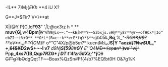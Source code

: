 -!L**	7)M;{*EKh* **4
iU
X?

G**J*$Fir7
V*}**at

X|(@Y
P]C,lc**F93**"
'*|);@ox3*rz
h	* **	**muv{G**j,w4**Bpm**[~~h~~^vh`9@is~~:^~~kE[H**Y~~5zbxjs.vH@**y8r**@r~~ofHCx*|Io^ebZI~~tV+O** **O*L*(R=c~~k**erE*fqY*$**q`\b05**L,Rq**,*%_^-R~~_GAK}**I**$?**xV_**,,;P'Y|~~G*M}F	o*"C"4X/p@~~b~~5*m*?\*	kuc~~ntM:i_~~J**S|**Y
~~"aez#*]?Nw$U*L_~~"
+,~~6{$X~~D2*w*S+~~l** v7** *d9Nj**S[59**8#**GY** *E*''Q*4~~MD*:(cp**a**n* **)v**a'"wj^~~ ~~P~~p**p_4*xs7*()B,Qq*p7R*ZG* *j DT* *t'**4!z**r5#Xz;*'*j**Q~~6
GI"'g`fbO~~dgQqtTF~~Boax%QzSn#Ff{4/b7%EQ!bt0H
O&7g%K

